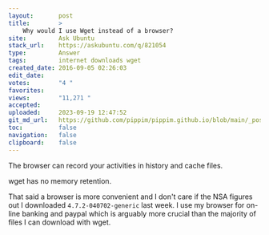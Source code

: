 ```yaml
---
layout:       post
title:        >
    Why would I use Wget instead of a browser?
site:         Ask Ubuntu
stack_url:    https://askubuntu.com/q/821054
type:         Answer
tags:         internet downloads wget
created_date: 2016-09-05 02:26:03
edit_date:    
votes:        "4 "
favorites:    
views:        "11,271 "
accepted:     
uploaded:     2023-09-19 12:47:52
git_md_url:   https://github.com/pippim/pippim.github.io/blob/main/_posts/2016/2016-09-05-Why-would-I-use-Wget-instead-of-a-browser_.md
toc:          false
navigation:   false
clipboard:    false
---
```


The browser can record your activities in history and cache files.

wget has no memory retention.

That said a browser is more convenient and I don't care if the NSA figures out I downloaded `4.7.2-040702-generic` last week. I use my browser for on-line banking and paypal which is arguably more crucial than the majority of files I can download with wget.
